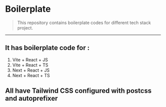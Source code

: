 # Boilerplate

> This repository contains boilerplate codes for different tech stack project.

---

## It has boilerplate code for :

1. Vite + React + JS
2. Vite + React + TS
3. Next + React + JS
4. Next + React + TS

## All have Tailwind CSS configured with postcss and autoprefixer
